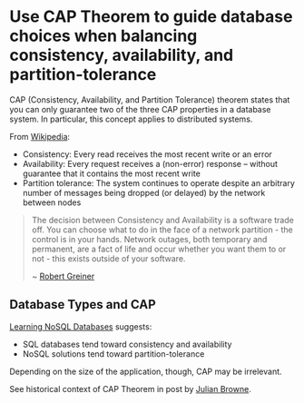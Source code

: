 # Use CAP Theorem to guide database choices when balancing consistency, availability, and partition-tolerance

 CAP (Consistency, Availability, and Partition Tolerance) theorem states that you can only guarantee two of the three CAP properties in a database system. In particular, this concept applies to distributed systems.

From [Wikipedia](https://en.wikipedia.org/wiki/CAP_theorem):
- Consistency: Every read receives the most recent write or an error
- Availability: Every request receives a (non-error) response – without guarantee that it contains the most recent write
- Partition tolerance: The system continues to operate despite an arbitrary number of messages being dropped (or delayed) by the network between nodes

> The decision between Consistency and Availability is a software trade off. You can choose what to do in the face of a network partition - the control is in your hands. Network outages, both temporary and permanent, are a fact of life and occur whether you want them to or not - this exists outside of your software.
>
>~ [Robert Greiner](http://robertgreiner.com/2014/08/cap-theorem-revisited/)


## Database Types and CAP
[Learning NoSQL Databases](https://www.lynda.com/NoSQL-tutorials/Up-Running-NoSQL-Databases/111598-2.html) suggests:
- SQL databases tend toward consistency and availability
- NoSQL solutions tend toward partition-tolerance

Depending on the size of the application, though, CAP may be irrelevant. 

See historical context of CAP Theorem in post by [Julian Browne](http://julianbrowne.com/article/brewers-cap-theorem).
